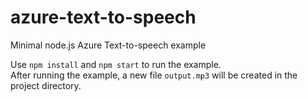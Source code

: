 # azure-text-to-speech
Minimal node.js Azure Text-to-speech example

Use `npm install` and `npm start` to run the example.<br>
After running the example, a new file `output.mp3` will be created in the project directory.
